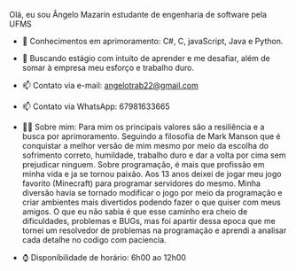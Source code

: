 Olá, eu sou Ângelo Mazarin estudante de engenharia de software pela UFMS 

- 🌱 Conhecimentos em aprimoramento: C#, C, javaScript, Java e Python.

- 🤔 Buscando estágio com intuito de aprender e me desafiar, além de somar à empresa meu esforço e trabalho duro.

- 📫 Contato via e-mail: angelotrab22@gmail.com 

- 📫 Contato via WhatsApp: 67981633665

- 🐱‍👤 Sobre mim: Para mim os principais valores são a resiliência e a busca por aprimoramento. Seguindo a filosofia de Mark Manson que é 
conquistar a melhor versão de mim mesmo por meio da escolha do sofrimento correto, humildade, trabalho duro e dar a volta por cima sem
prejudicar ninguem. Sobre programação, é mais que profissão em minha vida e ja se tornou paixão. Aos 13 anos deixei de jogar meu jogo favorito (Minecraft) para programar servidores do mesmo. Minha diversão havia se tornado modificar o jogo por meio da programação e criar ambientes mais divertidos podendo fazer o que quiser com meus amigos. O que eu não sabia é que esse caminho era cheio de dificuldades, problemas e BUGs, mas foi apartir dessa epoca que me tornei um resolvedor de problemas na programação e aprendi a analisar cada detalhe no codigo com paciencia. 

- ⌚ Disponibilidade de horário: 6h00 ao 12h00 
